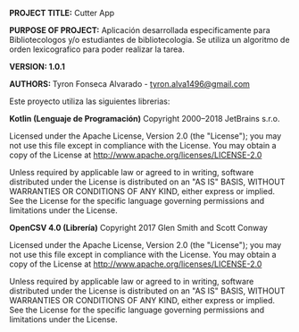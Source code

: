 <b>PROJECT TITLE:</b> Cutter App

<b>PURPOSE OF PROJECT:</b> Aplicación desarrollada especificamente para Bibliotecologos 
y/o estudiantes de bibliotecologia. Se utiliza un algoritmo de orden 
lexicografico para poder realizar la tarea.

<b>VERSION: 1.0.1</b>

<b>AUTHORS: </b>Tyron Fonseca Alvarado - tyron.alva1496@gmail.com


Este proyecto utiliza las siguientes librerias:

<b>Kotlin (Lenguaje de Programación)</b>
Copyright 2000–2018 JetBrains s.r.o.

Licensed under the Apache License, Version 2.0 (the "License"); you may not use 
this file except in compliance with the License. You may obtain a copy of the 
License at http://www.apache.org/licenses/LICENSE-2.0

Unless required by applicable law or agreed to in writing, software distributed 
under the License is distributed on an "AS IS" BASIS, WITHOUT WARRANTIES OR 
CONDITIONS OF ANY KIND, either express or implied. See the License for the 
specific language governing permissions and limitations under the License.
    

<b>OpenCSV 4.0 (Librería)</b>
Copyright 2017 Glen Smith and Scott Conway

Licensed under the Apache License, Version 2.0 (the "License"); you may not use 
this file except in compliance with the License. You may obtain a copy of the 
License at http://www.apache.org/licenses/LICENSE-2.0

Unless required by applicable law or agreed to in writing, software distributed 
under the License is distributed on an "AS IS" BASIS, WITHOUT WARRANTIES OR 
CONDITIONS OF ANY KIND, either express or implied. See the License for the 
specific language governing permissions and limitations under the License.